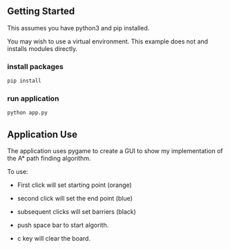 <!-- GETTING STARTED -->

## Getting Started

This assumes you have python3 and pip installed.

You may wish to use a virtual environment. This example does not and installs modules directly.

### install packages

```sh
pip install
```

### run application

```sh
python app.py
```

## Application Use

The application uses pygame to create a GUI to show my implementation of the A\* path finding algorithm.

To use:

- First click will set starting point (orange)
- second click will set the end point (blue)
- subsequent clicks will set barriers (black)

- push space bar to start algorith.

- c key will clear the board.
